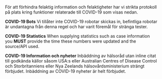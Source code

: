 För att förhindra felaktig information och felaktigheter har vi strikta protokoll på plats kring funktioner relaterade till COVID-19 som visas nedan.

**COVID-19 Bots** Vi tillåter inte COVID-19 robotar skickas in, befintliga robotar är undantagna från denna regel och har varit föremål för stränga tester.

**COVID-19 Statistics** When supplying statistics such as case information you **__MUST__** provide the time these numbers were updated and the source/API used.

**COVID-19 Information och nyheter** Inbäddning av hälsoråd utan inline citat till godkända källor såsom USA:s eller Australian Centres of Disease Control och Storbritanniens eller Nya Zeelands hälsovårdsministerium strängt förbjudet. Inbäddning av COVID-19 nyheter är helt förbjudet.